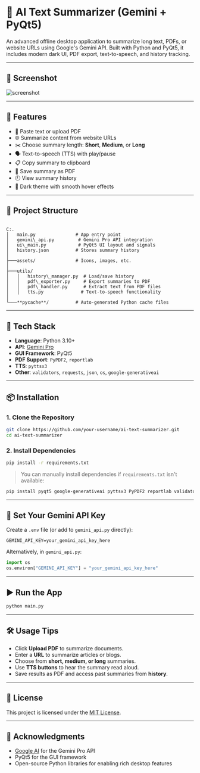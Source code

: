 # 🧠 AI Text Summarizer (Gemini + PyQt5)

An advanced offline desktop application to summarize long text, PDFs, or website URLs using Google's Gemini API. Built with Python and PyQt5, it includes modern dark UI, PDF export, text-to-speech, and history tracking.

---

## 📸 Screenshot

![screenshot](assets/preview.png) <!-- Add a screenshot named 'preview.png' inside the assets folder -->

---

## 🚀 Features

- 📝 Paste text or upload PDF
- 🌐 Summarize content from website URLs
- ✂️ Choose summary length: **Short**, **Medium**, or **Long**
- 🗣️ Text-to-speech (TTS) with play/pause
- 📋 Copy summary to clipboard
- 💾 Save summary as PDF
- 🕘 View summary history
- 🌙 Dark theme with smooth hover effects

---

## 📂 Project Structure

```

C:.
│   main.py               # App entry point
│   gemini\_api.py         # Gemini Pro API integration
│   ui\_main.py            # PyQt5 UI layout and signals
│   history.json          # Stores summary history
│
├───assets/               # Icons, images, etc.
│
├───utils/
│   │   history\_manager.py  # Load/save history
│   │   pdf\_exporter.py     # Export summaries to PDF
│   │   pdf\_handler.py      # Extract text from PDF files
│   │   tts.py              # Text-to-speech functionality
│
└───**pycache**/          # Auto-generated Python cache files

````

---

## 🧰 Tech Stack

- **Language**: Python 3.10+
- **API**: [Gemini Pro](https://ai.google.dev/)
- **GUI Framework**: PyQt5
- **PDF Support**: `PyPDF2`, `reportlab`
- **TTS**: `pyttsx3`
- **Other**: `validators`, `requests`, `json`, `os`, `google-generativeai`

---

## 📦 Installation

### 1. Clone the Repository

```bash
git clone https://github.com/your-username/ai-text-summarizer.git
cd ai-text-summarizer
````

### 2. Install Dependencies

```bash
pip install -r requirements.txt
```

> You can manually install dependencies if `requirements.txt` isn't available:

```bash
pip install pyqt5 google-generativeai pyttsx3 PyPDF2 reportlab validators
```

---

## 🔑 Set Your Gemini API Key

Create a `.env` file (or add to `gemini_api.py` directly):

```
GEMINI_API_KEY=your_gemini_api_key_here
```

Alternatively, in `gemini_api.py`:

```python
import os
os.environ["GEMINI_API_KEY"] = "your_gemini_api_key_here"
```

---

## ▶️ Run the App

```bash
python main.py
```

---

## 🛠️ Usage Tips

* Click **Upload PDF** to summarize documents.
* Enter a **URL** to summarize articles or blogs.
* Choose from **short, medium, or long** summaries.
* Use **TTS buttons** to hear the summary read aloud.
* Save results as PDF and access past summaries from **history**.

---

## 📄 License

This project is licensed under the [MIT License](LICENSE).

---

## 🙌 Acknowledgments

* [Google AI](https://ai.google.dev/) for the Gemini Pro API
* PyQt5 for the GUI framework
* Open-source Python libraries for enabling rich desktop features
